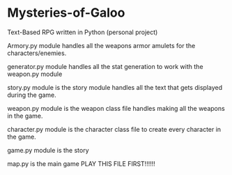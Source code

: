 # Mysteries-of-Galoo
Text-Based RPG written in Python (personal project)



Armory.py module handles all the weapons armor amulets for the characters/enemies.

generator.py module handles all the stat generation to work with the weapon.py module

story.py module is the story module handles all the text that gets displayed during the game.

weapon.py module is the weapon class file handles making all the weapons in the game.

character.py module is the character class file to create every character in the game.

game.py module is the story

map.py is the main game PLAY THIS FILE FIRST!!!!!!

